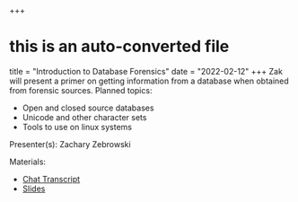 +++
# this is an auto-converted file
title = "Introduction to Database Forensics"
date = "2022-02-12"
+++
 Zak will present a primer on getting information from a database when obtained from forensic sources. Planned topics:

* Open and closed source databases
* Unicode and other character sets
* Tools to use on linux systems


Presenter(s): Zachary Zebrowski

Materials:
* [Chat Transcript](/presentation_materials/Introduction_to_Database_Forensics--2022-02-12/chat.transcript.db.forensics.txt)
* [Slides](/presentation_materials/Introduction_to_Database_Forensics--2022-02-12/db.forensics.pdf)

